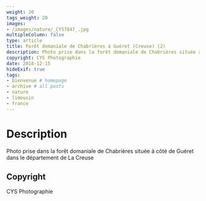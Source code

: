 ```yaml
---
weight: 20
tags_weight: 20
images:
- /images/nature/_CYS7847_.jpg
multipleColumn: false
type: article
title: Forêt domaniale de Chabrières à Guéret (Creuse) (2)
description: Photo prise dans la forêt domaniale de Chabrières située à côté de Guéret dans le département de La Creuse
copyright: CYS Photographie
date: 2018-12-15
hideExif: true
tags:
- bienvenue # homepage
- archive # all posts
- nature
- limousin
- france
---
```


# Description

Photo prise dans la forêt domaniale de Chabrières située à côté de Guéret dans le département de La Creuse

## Copyright

CYS Photographie
